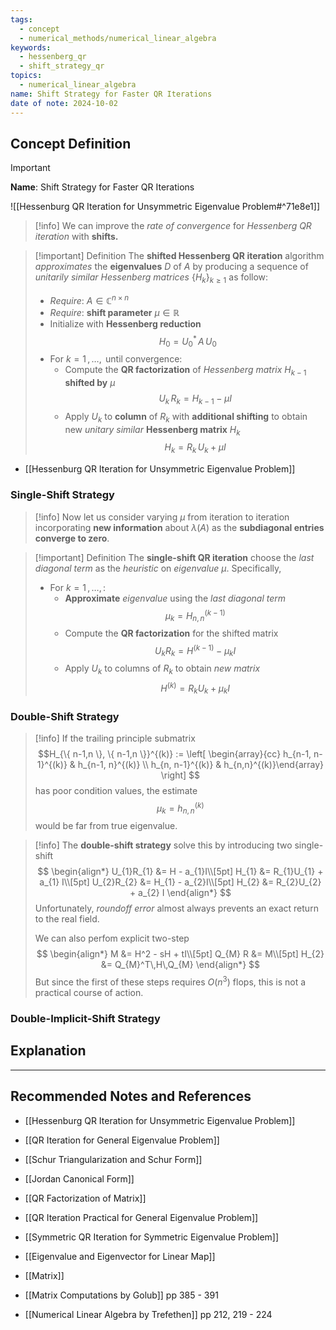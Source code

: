 ```yaml
---
tags:
  - concept
  - numerical_methods/numerical_linear_algebra
keywords:
  - hessenberg_qr
  - shift_strategy_qr
topics:
  - numerical_linear_algebra
name: Shift Strategy for Faster QR Iterations
date of note: 2024-10-02
---
```


## Concept Definition

>[!important]
>**Name**: Shift Strategy for Faster QR Iterations

![[Hessenburg QR Iteration for Unsymmetric Eigenvalue Problem#^71e8e1]]

>[!info]
>We can improve the *rate of convergence* for *Hessenberg QR iteration* with **shifts.** 

>[!important] Definition
>The **shifted Hessenberg QR iteration** algorithm *approximates* the **eigenvalues** $D$ of $A$ by producing a sequence of *unitarily similar Hessenberg matrices* $\{H_{k}\}_{k\ge 1}$ as follow:
>- *Require*: $A\in \mathbb{C}^{n\times n}$
>- *Require*: **shift parameter** $\mu\in \mathbb{R}$
>- Initialize with **Hessenberg reduction** $$H_{0} = U_{0}^{*}\,A\,U_{0}$$
>- For $k=1\,{,}\ldots{,}\,$ until convergence:
>	- Compute the **QR factorization** of *Hessenberg matrix* $H_{k-1}$ **shifted by** $\mu$  $$U_{k}\,R_{k} = H_{k-1} -\mu I$$
>	- Apply $U_{k}$ to **column** of $R_{k}$ with **additional shifting** to obtain new *unitary similar* **Hessenberg matrix** $H_{k}$ $$H_{k} = R_{k}\,U_{k} + \mu I$$

- [[Hessenburg QR Iteration for Unsymmetric Eigenvalue Problem]]

### Single-Shift Strategy

>[!info]
>Now let us consider varying $\mu$ from iteration to iteration incorporating **new information** about $\lambda(A)$ as the **subdiagonal entries converge to zero**.

>[!important] Definition
>The **single-shift QR iteration** choose the *last diagonal term* as the *heuristic* on *eigenvalue* $\mu$. Specifically,
>- For $k=1\,{,}\ldots{,}\,$:
>	- **Approximate** *eigenvalue* using the *last diagonal term*  $$\mu_{k} = H_{n,n}^{(k-1)}$$
>	- Compute the **QR factorization** for the shifted matrix $$U_{k} R_{k} = H^{(k-1)} - \mu_{k} I$$
>	- Apply $U_{k}$ to columns of $R_{k}$ to obtain *new matrix* $$H^{(k)} = R_{k}U_{k} + \mu_{k}I$$

### Double-Shift Strategy

>[!info]
>If the trailing principle submatrix $$H_{\{ n-1,n \}, \{ n-1,n \}}^{(k)} := \left[ \begin{array}{cc} h_{n-1, n-1}^{(k)} & h_{n-1, n}^{(k)} \\ h_{n, n-1}^{(k)} & h_{n,n}^{(k)}\end{array} \right] $$ has poor condition values, the estimate $$\mu_{k} = h_{n,n}^{(k)}$$ would be far from true eigenvalue.

>[!info]
>The **double-shift strategy** solve this by introducing two single-shift
>$$
>\begin{align*}
> U_{1}R_{1} &= H - a_{1}I\\[5pt]
> H_{1} &= R_{1}U_{1} + a_{1} I\\[5pt]
> U_{2}R_{2} &= H_{1} - a_{2}I\\[5pt]
> H_{2} &= R_{2}U_{2} + a_{2} I
>\end{align*}
>$$
>Unfortunately, *roundoff error* almost always prevents an exact return to the real field.
>
>We can also perfom explicit two-step
>$$
>\begin{align*}
> M &= H^2 - sH + tI\\[5pt]
> Q_{M} R &= M\\[5pt]
> H_{2} &= Q_{M}^T\,H\,Q_{M}
>\end{align*}
>$$
>But since the first of these steps requires $O(n^3)$ flops, this is not a practical course of action.

### Double-Implicit-Shift Strategy










## Explanation





-----------
##  Recommended Notes and References


- [[Hessenburg QR Iteration for Unsymmetric Eigenvalue Problem]]
- [[QR Iteration for General Eigenvalue Problem]]
- [[Schur Triangularization and Schur Form]]
- [[Jordan Canonical Form]]
- [[QR Factorization of Matrix]]

- [[QR Iteration Practical for General Eigenvalue Problem]]
- [[Symmetric QR Iteration for Symmetric Eigenvalue Problem]]

- [[Eigenvalue and Eigenvector for Linear Map]]
- [[Matrix]]


- [[Matrix Computations by Golub]] pp 385 - 391
- [[Numerical Linear Algebra by Trefethen]] pp 212, 219 - 224